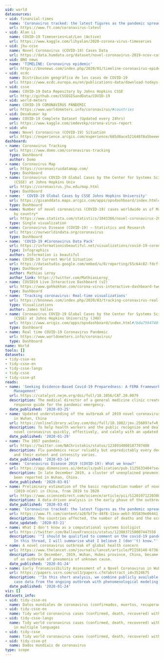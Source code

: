 ```yaml
---
uid: world
datasources:
- uid: financial-times
  name: 'Coronavirus tracked: the latest figures as the pandemic spreads'
  url: https://www.ft.com/coronavirus-latest
- uid: Alan Li
  name: COVID-19 Timeseries+Lat/Lon (Active)
  url: https://www.kaggle.com/lihyalan/2020-corona-virus-timeseries
- uid: jhu-ccse
  name: Novel Coronavirus (COVID-19) Cases Data
  url: https://data.humdata.org/dataset/novel-coronavirus-2019-ncov-cases
- uid: BNO news
  name: 'TIMELINE: Coronavirus epidemic'
  url: https://bnonews.com/index.php/2020/01/timeline-coronavirus-epidemic/
- uid: ecdc
  name: Distribución geográfica de los casos de COVID-19
  url: https://www.ecdc.europa.eu/en/publications-data/download-todays-data-geographic-distribution-covid-19-cases-worldwide
- uid: csse
  name: COVID-19 Data Repository by Johns Hopkins CSSE
  url: http://github.com/CSSEGISandData/COVID-19
- uid: world-meters
  name: COVID-19 CORONAVIRUS PANDEMIC
  url: https://www.worldometers.info/coronavirus/#countries
- uid: Devakumar kp
  name: COVID-19 Complete Dataset (Updated every 24hrs)
  url: https://www.kaggle.com/imdevskp/corona-virus-report
- uid: who
  name: Novel Coronavirus (COVID-19) Situation
  url: https://experience.arcgis.com/experience/685d0ace521648f8a5beeeee1b9125cd
dashboard:
- name: Coronavirus Tracking
  url: https://www.domo.com/coronavirus-tracking
  type: Dashboard
  author: Domo
- name: Coronavirus Map
  url: https://coronavirusdatamap.com/
  type: Dashboard
- name: Coronavirus COVID-19 Global Cases by the Center for Systems Science and Engineering
    (CSSE) at Johns Hopkins Univ
  url: https://coronavirus.jhu.edu/map.html
  type: Dashboard
- name: ' COVID-19 Global Cases by CSSE Johns Hopkins University'
  url: https://gisanddata.maps.arcgis.com/apps/opsdashboard/index.html#/bda7594740fd40299423467b48e9ecf6
  type: Dashboard
- name: Number of novel coronavirus (COVID-19) cases worldwide as of March 26, 2020,
    by country*
  url: https://www.statista.com/statistics/1043366/novel-coronavirus-2019ncov-cases-worldwide-by-country/
  type: Single visualization
- name: Coronavirus Disease (COVID-19) – Statistics and Research
  url: https://ourworldindata.org/coronavirus
  type: Dashboard
- name: 'COVID-19 #Coronavirus Data Pack'
  url: https://informationisbeautiful.net/visualizations/covid-19-coronavirus-infographic-datapack/
  type: Infographics
  author: Information is beautiful
- name: COVID-19 Current World Situation
  url: https://datastudio.google.com/embed/u/0/reporting/55c64c82-fdcf-44c0-ae91-b5f83b54b9d1
  type: Dashboard
  author: Mathias Leroy
  author_link: https://twitter.com/MathiasLeroy_
- name: COVID19 Live Interactive Dashboard (v2)
  url: https://www.gohkokhan.com/corona-virus-interactive-dashboard-tweaked/
  type: Dashboard
- name: 'Tracking coronavirus: Real-time visualizations'
  url: https://bnonews.com/index.php/2020/03/tracking-coronavirus-real-time-visualizations/
  type: Visualizations
  author: James Valles
- name: Coronavirus COVID-19 Global Cases by the Center for Systems Science and Engineering
    (CSSE) at Johns Hopkins University (JHU)
  url: https://www.arcgis.com/apps/opsdashboard/index.html#/bda7594740fd40299423467b48e9ecf6
  type: Dashboard
- name: Real time COVID-19 Coronavirus Pandemic
  url: https://www.worldometers.info/coronavirus/
  type: Dashboard
name: World
tools: []
datasets:
- tidy-csse-es
- tidy-csse-en
- tidy-csse-langs
- tidy-csse
- tidy-csse-pt
reads:
- name: 'Seeking Evidence-Based Covid-19 Preparedness: A FEMA Framework for Clinic
    Management'
  url: https://catalyst.nejm.org/doi/full/10.1056/CAT.20.0079
  description: The medical director of a general medicine clinic created an emergency
    response guide for the pandemic emergency.
  date_published: '2020-03-25'
- name: Updated understanding of the outbreak of 2019 novel coronavirus (2019‐nCoV)
    in Wuhan, China
  url: https://onlinelibrary.wiley.com/doi/full/10.1002/jmv.25689?af=R
  description: To help health workers and the public recognize and deal with the 2019
    novel coronavirus quickly, effectively, and calmly with an updated understanding.
  date_published: '2020-01-29'
- name: The 1957 pandemic.
  url: https://twitter.com/NAChristakis/status/1238934000187707400
  description: Flu pandemics recur reliably but unpredictably every decade or so,
    and their extent and intensity varies.
  date_published: '2020-03-14'
- name: 'Coronavirus Disease 2019 (COVID‐19): What we know?'
  url: https://app.dimensions.ai/details/publication/pub.1125633404?search_text=%222019-nCoV%22%20OR%20%22COVID-19%22%20OR%20%E2%80%9CSARS-CoV-2%E2%80%9D%20OR%20%22HCoV-2019%22%20OR%20%22hcov%22%20OR%20%22NCOVID-19%22%20OR%20%20%22severe%20acute%20respiratory%20syndrome%20coronavirus%202%22%20OR%20%22severe%20acute%20respiratory%20syndrome%20corona%20virus%202%22%20OR%20((%22coronavirus%22%20%20OR%20%22corona%20virus%22)%20AND%20(Wuhan%20OR%20China%20OR%20novel))&search_type=kws&search_field=full_search&and_facet_year=2020
  description: In late December 2019, a cluster of unexplained pneumonia cases has
    been reported in Wuhan, China.
  date_published: '2020-03-01'
- name: Preliminary estimation of the basic reproduction number of novel coronavirus
    (2019-nCoV) in China, from 2019 to 2020
  url: https://www.sciencedirect.com/science/article/pii/S1201971220300539
  description: A data-driven analysis in the early phase of the outbreak.
  date_published: '2020-03-01'
- name: 'Coronavirus tracked: the latest figures as the pandemic spreads'
  url: https://www.ft.com/content/a26fbf7e-48f8-11ea-aeb3-955839e06441
  description: The countries affected, the number of deaths and the economic impact.
  date_updated: '2020-03-21'
- name: What I don't know as a computational systems bioligist
  url: https://twitter.com/BallouxFrancois/status/1238837158007447558
  description: '"I should be qualified to comment on the covid-19 pandemic. (...)
    In this thread, I will summarise what I believe I (don''t) know."'
- name: A novel coronavirus outbreak of global health concern
  url: https://www.thelancet.com/journals/lancet/article/PIIS0140-6736(20)30185-9/fulltext#tbl1
  description: In December, 2019, Wuhan, Hubei province, China, became the centre
    of an outbreak of pneumonia of unknown cause.
  date_published: '2020-01-24'
- name: Early Transmissibility Assessment of a Novel Coronavirus in Wuhan, China
  url: https://papers.ssrn.com/sol3/papers.cfm?abstract_id=3524675
  description: '"In this short analysis, we combine publicly available cumulative
    case data from the ongoing outbreak with phenomenological modeling methods".'
  date_published: '2020-01-24'
viz: []
datasets_info:
- uid: tidy-csse-es
  name: Datos mundiales de coronavirus (confirmados, muertos, recuperados)
- uid: tidy-csse-en
  name: Tidy world coronavirus cases (confirmed, death, recovered) with country codes
- uid: tidy-csse-langs
  name: Tidy world coronavirus cases (confirmed, death, recovered) with country names
    in multiple languages
- uid: tidy-csse
  name: Tidy world coronavirus cases (confirmed, death, recovered) with country codes
- uid: tidy-csse-pt
  name: Dados mundiais de coronavirus
type: scope
---
```



